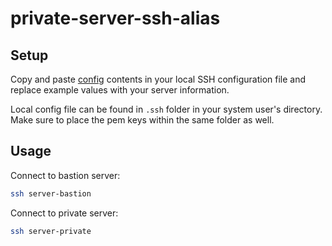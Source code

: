 # private-server-ssh-alias

## Setup

Copy and paste [config](config) contents in your local SSH configuration file and replace example values with your server information.

Local config file can be found in `.ssh` folder in your system user's directory. Make sure to place the pem keys within the same folder as well.

## Usage

Connect to bastion server:
``` bash
ssh server-bastion
```

Connect to private server:
``` bash
ssh server-private
```

